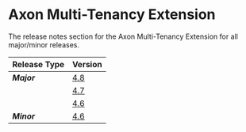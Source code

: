 # Axon Multi-Tenancy Extension

The release notes section for the Axon Multi-Tenancy Extension for all major/minor releases.

| Release Type | Version                                              |
|:-------------|:-----------------------------------------------------|
| _**Major**_  | [4.8](rn-multi-tenancy-major-releases.md#release-48) |
|              | [4.7](rn-multi-tenancy-major-releases.md#release-47) |
|              | [4.6](rn-multi-tenancy-major-releases.md#release-46) |
| _**Minor**_  | [4.6](rn-multi-tenancy-minor-releases.md#release-46) |
